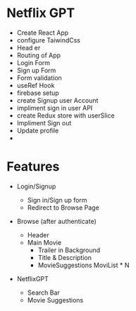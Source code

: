  # Netflix GPT

 - Create React App
 - configure TaiwindCss
 - Head er
 - Routing of App
 - Login Form
 - Sign up Form
 - Form validation
 - useRef Hook
 - firebase setup
 - create Signup user Account
 - impliment sign in user API
 - create Redux store with userSlice 
 - Impliment Sign out
 - Update profile
 - 

 # Features
 - Login/Signup
    - Sign in/Sign up form
    - Redirect to Browse Page
- Browse (after authenticate)
    - Header 
    - Main Movie
        - Trailer in Background
        - Title & Description
        - MovieSuggestions
             MoviList * N

- NetflixGPT
    - Search Bar
    - Movie Suggestions
